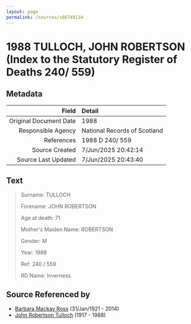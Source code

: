 ```yaml
---
layout: page
permalink: /sources/s66749134
---
```


# 1988 TULLOCH, JOHN ROBERTSON (Index to the Statutory Register of Deaths 240/ 559)

## Metadata

Field | Detail
---:|:---
Original Document Date | 1988
Responsible Agency | National Records of Scotland
References | 1988 D 240/ 559
Source Created | 7/Jun/2025 20:42:14
Source Last Updated | 7/Jun/2025 20:43:40

## Text

> Surname: TULLOCH
>
> Forename: JOHN ROBERTSON
>
> Age at death: 71
>
> Mother's Maiden Name: ROBERTSON
>
> Gender: M
>
> Year: 1988
>
> Ref: 240 / 559
>
> RD Name: Inverness
>

## Source Referenced by

* [Barbara Mackay Ross](../people/@63405204@-barbara-mackay-ross-b1921-1-31-d2014.md) (31/Jan/1921 - 2014)
* [John Robertson Tulloch](../people/@44608948@-john-robertson-tulloch-b1917-d1988.md) (1917 - 1988)
